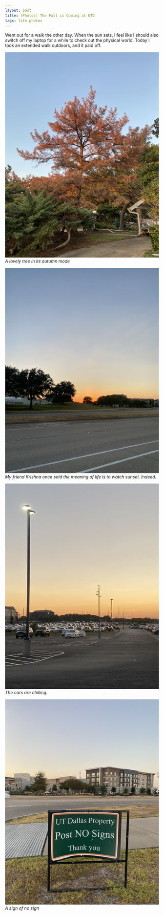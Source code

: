 ```yaml
---
layout: post
title: (Photos) The Fall is Coming at UTD
tags: life photos
---
```


Went out for a walk the other day. When the sun sets, I feel like I should also switch off my laptop for a while to check out the physical world. Today I took an extended walk outdoors, and it paid off.

![A lovely tree in its autumn mode](/assets/fall-utd/tree.jpeg)
*A lovely tree in its autumn mode*

![Sunset](/assets/fall-utd/sunset.jpeg)
*My friend Krishna once said the meaning of life is to watch sunset. Indeed.*

![Parking lot](</assets/fall-utd/parking lot.jpeg>)
*The cars are chilling.*

![A sign saying a sign of UTD, post no sign, thank you](</assets/fall-utd/a sign of no sign.jpeg>)
*A sign of no sign*